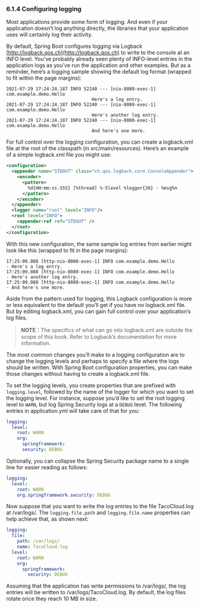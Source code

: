 ### 6.1.4 Configuring logging

Most applications provide some form of logging. And even if your application doesn’t log anything directly, the libraries that your application uses will certainly log their activity.

By default, Spring Boot configures logging via Logback [http://logback.qos.ch](http://logback.qos.ch) to write to the console at an INFO level. You’ve probably already seen plenty of INFO-level entries in the application logs as you’ve run the application and other examples. But as a reminder, here’s a logging sample showing the default log format (wrapped to fit within the page margins):

```text
2021-07-29 17:24:24.187 INFO 52240 --- [nio-8080-exec-1] com.example.demo.Hello
                                Here's a log entry.
2021-07-29 17:24:24.187 INFO 52240 --- [nio-8080-exec-1] com.example.demo.Hello
                                Here's another log entry.
2021-07-29 17:24:24.187 INFO 52240 --- [nio-8080-exec-1] com.example.demo.Hello
                                And here's one more.
```

For full control over the logging configuration, you can create a logback.xml file at the root of the classpath (in src/main/resources). Here’s an example of a simple logback.xml file you might use:

```xml
<configuration>
  <appender name="STDOUT" class="ch.qos.logback.core.ConsoleAppender">
    <encoder>
      <pattern>
        %d{HH:mm:ss.SSS} [%thread] %-5level %logger{36} - %msg%n
      </pattern>
    </encoder>
  </appender>
  <logger name="root" level="INFO"/>
  <root level="INFO">
    <appender-ref ref="STDOUT" />
  </root>
</configuration>
```

With this new configuration, the same sample log entries from earlier might look like this (wrapped to fit in the page margins):

```text
17:25:09.088 [http-nio-8080-exec-1] INFO com.example.demo.Hello
- Here's a log entry.
17:25:09.088 [http-nio-8080-exec-1] INFO com.example.demo.Hello
- Here's another log entry.
17:25:09.088 [http-nio-8080-exec-1] INFO com.example.demo.Hello
- And here's one more.
```

Aside from the pattern used for logging, this Logback configuration is more or less equivalent to the default you’ll get if you have no logback.xml file. But by editing logback.xml, you can gain full control over your application’s log files.

> **NOTE**：The specifics of what can go into logback.xml are outside the scope of this book. Refer to Logback’s documentation for more information.

The most common changes you’ll make to a logging configuration are to change the logging levels and perhaps to specify a file where the logs should be written. With Spring Boot configuration properties, you can make those changes without having to create a logback.xml file.

To set the logging levels, you create properties that are prefixed with `logging.level`, followed by the name of the logger for which you want to set the logging level. For instance, suppose you’d like to set the root logging level to `WARN`, but log Spring Security logs at a `DEBUG` level. The following entries in application.yml will take care of that for you:

```yaml
logging:
  level:
    root: WARN
    org:
      springframework:
      security: DEBUG
```

Optionally, you can collapse the Spring Security package name to a single line for easier reading as follows:

```yaml
logging:
  level:
    root: WARN
    org.springframework.security: DEBUG
```

Now suppose that you want to write the log entries to the file TacoCloud.log at /var/logs/. The `logging.file.path` and `logging.file.name` properties can help achieve that, as shown next:

```yaml
logging:
  file:
    path: /var/logs/
    name: TacoCloud.log
  level:
    root: WARN
    org:
      springframework:
        security: DEBUG
```

Assuming that the application has write permissions to /var/logs/, the log entries will be written to /var/logs/TacoCloud.log. By default, the log files rotate once they reach 10 MB in size.


